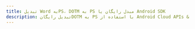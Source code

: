 ---title: تبدیل Word بهPS، DOTM به PS مبدل رایگان یا Android SDKdescription: تبدیل رایگانDOTM به PS با استفاده از Android Cloud APIs & SDK. همچنین اسناد Microsoft Word و OpenOffice را در Cloud ایجاد، ویرایش و رندر کنید.---